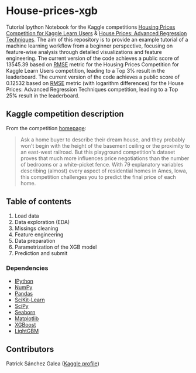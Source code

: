 # House-prices-xgb
Tutorial Ipython Notebook for the Kaggle competitions [Housing Prices Competition for Kaggle Learn Users](https://www.kaggle.com/c/home-data-for-ml-course) & [House Prices: Advanced Regression Techniques](https://www.kaggle.com/c/house-prices-advanced-regression-techniques). 
The aim of this repository is to provide an example tutorial of a machine learning workflow from a beginner perspective, focusing on feature-wise analysis through detailed visualizations and feature engineering.
The current version of the code achieves a public score of 13545.39 based on [RMSE](https://en.wikipedia.org/wiki/Root-mean-square_deviation) metric for the Housing Prices Competition for Kaggle Learn Users competition, leading to a Top 3% result in the leaderboard.
The current version of the code achieves a public score of 0.12532 based on [RMSE](https://en.wikipedia.org/wiki/Root-mean-square_deviation) metric (with logarithm differences) for the House Prices: Advanced Regression Techniques competition, leading to a Top 25% result in the leaderboard.
 

## Kaggle competition description
From the competition [homepage](https://www.kaggle.com/c/house-prices-advanced-regression-techniques/):
> Ask a home buyer to describe their dream house, and they probably won't begin with the height of the basement ceiling or the proximity to an east-west railroad. But this playground competition's dataset proves that much more influences price negotiations than the number of bedrooms or a white-picket fence.
> With 79 explanatory variables describing (almost) every aspect of residential homes in Ames, Iowa, this competition challenges you to predict the final price of each home.

## Table of contents
1. Load data
2. Data exploration (EDA)
3. Missings cleaning
4. Feature engineering
5. Data preparation
6. Parametrization of the XGB model
7. Prediction and submit

### Dependencies
- [IPython](http://ipython.org/)
- [NumPy](https://numpy.org/)
- [Pandas](https://pandas.pydata.org/)
- [SciKit-Learn](https://scikit-learn.org/stable/)
- [SciPy](https://www.scipy.org/)
- [Seaborn](https://seaborn.pydata.org/#)
- [Matplotlib](https://matplotlib.org/)
- [XGBoost](https://xgboost.readthedocs.io/en/latest/#)
- [LightGBM](https://lightgbm.readthedocs.io/en/latest/#)


## Contributors
Patrick Sánchez Galea ([Kaggle profile](https://www.kaggle.com/saga21))
